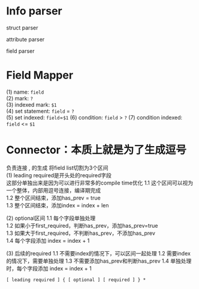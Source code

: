 


# Info parser

struct parser

attribute parser

field parser


# Field Mapper
(1) name: `field`  
(2) mark: `?`  
(3) indexed mark: `$1`  
(4) set statement: `field` = `?`  
(5) set indexed: `field`=`$1`
(6) condition: `field` > `?`
(7) condition indexed: `field` <= `$1`

# Connector：本质上就是为了生成逗号
负责连接 , 的生成
将field list切割为3个区间  
(1) leading required是开头处的required字段  
这部分单独出来是因为可以进行非常多的compile time优化
1.1 这个区间可以视为一个整体，内部用逗号连接，编译期完成  
1.2 整个区间结束，添加has_prev = true  
1.3 整个区间结束，添加index = index + len  

(2) optional区间
1.1 每个字段单独处理  
1.2 如果小于first_required，判断has_prev，添加has_prev=true  
1.3 如果大于first_required，不判断has_prev，不添加has_prev  
1.4 每个字段添加 index = index + 1  

(3) 后续的required
1.1 不需要index的情况下，可以区间一起处理
1.2 需要index的情况下，需要单独处理
1.3 不需要添加has_prev和判断has_prev
1.4 单独处理时，每个字段添加 index = index + 1

```
[ leading required ] { [ optional ] [ required ] } *

```